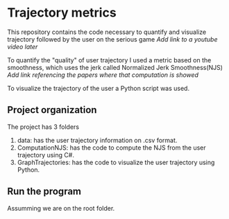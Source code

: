 # Trajectory metrics


This repository contains the code necessary to quantify and visualize
trajectory followed by the user on the serious game *Add link to a youtube video later*

To quantify the "quality" of user trajectory I used a metric based on
the smoothness, which uses the jerk called Normalized Jerk Smoothness(NJS) 
*Add link referencing the papers where that computation is showed*

To visualize the trajectory of the user a Python script was used.

## Project organization

The project has 3 folders

1. data: has the user trajectory information on .csv format. 
2. ComputationNJS: has the code to compute the NJS from the user trajectory using C#.
3. GraphTrajectories: has the code to visualize the user trajectory using Python.


## Run the program

Assumming we are on the root folder.



